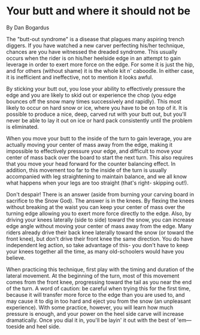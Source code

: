 # Your butt and where it should not be

By Dan Bogardus

The "butt-out syndrome" is a disease that plagues many aspiring trench diggers. If you have watched a new carver perfecting his/her technique, chances are you have witnessed the dreaded syndrome. This usually occurs when the rider is on his/her heelside edge in an attempt to gain leverage in order to exert more force on the edge. For some it is just the hip, and for others (without shame) it is the whole kit n' caboodle. In either case, it is inefficient and ineffective, not to mention it looks awful.

By sticking your butt out, you lose your ability to effectively pressure the edge and you are likely to skid out or experience the chop (you edge bounces off the snow many times successively and rapidly). This most likely to occur on hard snow or ice, where you have to be on top of it. It is possible to produce a nice, deep, carved rut with your butt out, but you'll never be able to lay it out on ice or hard pack consistently until the problem is eliminated.

When you move your butt to the inside of the turn to gain leverage, you are actually moving your center of mass away from the edge, making it impossible to effectively pressure your edge, and difficult to move your center of mass back over the board to start the next turn. This also requires that you move your head forward for the counter balancing effect. In addition, this movement too far to the inside of the turn is usually accompanied with leg straightening to maintain balance, and we all know what happens when your legs are too straight (that's right- skipping out!).

Don't despair! There is an answer (aside from burning your carving board in sacrifice to the Snow God). The answer is in the knees. By flexing the knees without breaking at the waist you can keep your center of mass over the turning edge allowing you to exert more force directly to the edge. Also, by driving your knees laterally (side to side) toward the snow, you can increase edge angle without moving your center of mass away from the edge. Many riders already drive their back knee laterally toward the snow (or toward the front knee), but don't drive their front knee the same direction. You do have independent leg action, so take advantage of this- you don't have to keep your knees together all the time, as many old-schoolers would have you believe.

When practicing this technique, first play with the timing and duration of the lateral movement. At the beginning of the turn, most of this movement comes from the front knee, progressing toward the tail as you near the end of the turn. A word of caution: be careful when trying this for the first time, because it will transfer more force to the edge than you are used to, and may cause it to dig in too hard and eject you from the snow (an unpleasant experience). With some practice, however, you will learn how much pressure is enough, and your power on the heel side carve will increase dramatically. Once you dial it in, you'll be layin' it out with the best of 'em—toeside and heel side.

